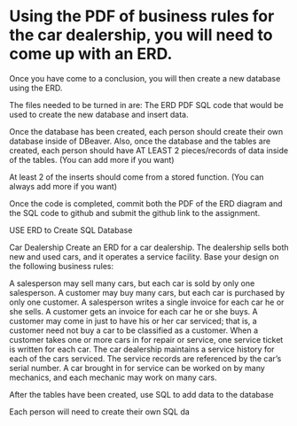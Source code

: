 # Using the PDF of business rules for the car dealership, you will need to come up with an ERD.
Once you have come to a conclusion, you will then create a new database using the ERD.

The files needed to be turned in are:
The ERD PDF
SQL code that would be used to create the new database and insert data.

Once the database has been created, each person should create their own database inside of DBeaver. Also, once the database and the tables are created, each person should have AT LEAST 2 pieces/records of data inside of the tables. (You can add more if you want)

At least 2 of the inserts should come from a stored function. (You can always add more if you want)

Once the code is completed, commit both the PDF of the ERD diagram and the SQL code to github and submit the github link to the assignment.

USE ERD to Create SQL Database 

Car Dealership
Create an ERD for a car dealership. The dealership sells both new and used cars, and it operates a service facility. Base your design on the following business rules:

A salesperson may sell many cars, but each car is sold by only one salesperson.
A customer may buy many cars, but each car is purchased by only one customer.
A salesperson writes a single invoice for each car he or she sells.
A customer gets an invoice for each car he or she buys.
A customer may come in just to have his or her car serviced; that is, a customer need not buy a car to be classified as a customer.
When a customer takes one or more cars in for repair or service, one service ticket is written for each car.
The car dealership maintains a service history for each of the cars serviced. The service  records are referenced by the car’s serial number.
A car brought in for service can be worked on by many mechanics, and each mechanic may work on many cars.

After the tables have been created, use SQL to add data to the database

Each person will need to create their own SQL da
